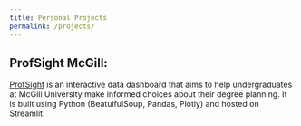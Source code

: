 ```yaml
---
title: Personal Projects
permalink: /projects/
---
```


ProfSight McGill: 
---
[ProfSight](https://yshahzad.github.io/projects/class-avg) is an interactive data dashboard that aims to help undergraduates at McGill University make informed choices about their degree planning. It is built using Python (BeatuifulSoup, Pandas, Plotly) and hosted on Streamlit. 

